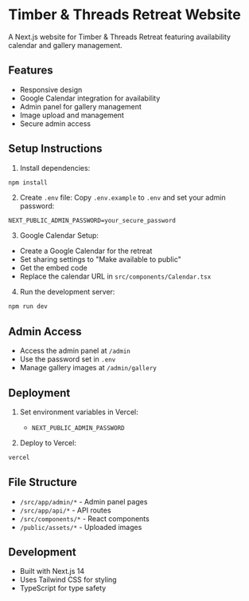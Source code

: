 # Timber & Threads Retreat Website

A Next.js website for Timber & Threads Retreat featuring availability calendar and gallery management.

## Features

- Responsive design
- Google Calendar integration for availability
- Admin panel for gallery management
- Image upload and management
- Secure admin access

## Setup Instructions

1. Install dependencies:
```bash
npm install
```

2. Create `.env` file:
Copy `.env.example` to `.env` and set your admin password:
```
NEXT_PUBLIC_ADMIN_PASSWORD=your_secure_password
```

3. Google Calendar Setup:
- Create a Google Calendar for the retreat
- Set sharing settings to "Make available to public"
- Get the embed code
- Replace the calendar URL in `src/components/Calendar.tsx`

4. Run the development server:
```bash
npm run dev
```

## Admin Access

- Access the admin panel at `/admin`
- Use the password set in `.env`
- Manage gallery images at `/admin/gallery`

## Deployment

1. Set environment variables in Vercel:
   - `NEXT_PUBLIC_ADMIN_PASSWORD`

2. Deploy to Vercel:
```bash
vercel
```

## File Structure

- `/src/app/admin/*` - Admin panel pages
- `/src/app/api/*` - API routes
- `/src/components/*` - React components
- `/public/assets/*` - Uploaded images

## Development

- Built with Next.js 14
- Uses Tailwind CSS for styling
- TypeScript for type safety
